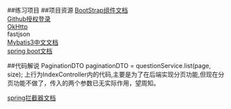 ##练习项目
##项目资源
[BootStrap组件文档](https://v3.bootcss.com/components/)<br>
[Github授权登录](https://developer.github.com/apps/building-oauth-apps/creating-an-oauth-app/)<br>
[OkHttp]()<br>
fastjson<br>
[Mybatis3中文文档](https://mybatis.org/mybatis-3/zh/getting-started.html)<br>
[spring boot文档](https://docs.spring.io/spring-boot/docs/2.2.0.RC1/reference/htmlsingle/)<br>
[]()

##代码解说
 PaginationDTO paginationDTO = questionService.list(page, size);
 上行为IndexController内的代码,主要是为了在后端实现分页功能,但现在分页功能不做了，传入的两个参数已无实际作用，望周知。

[spring拦截器文档](https://docs.spring.io/spring/docs/5.0.3.RELEASE/spring-framework-reference/web.html#spring-web)

